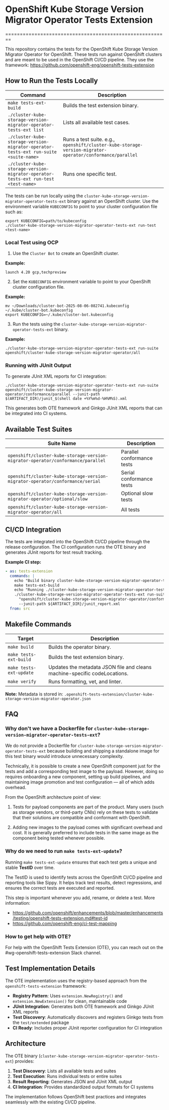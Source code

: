# OpenShift Kube Storage Version Migrator Operator Tests Extension
========================================================

This repository contains the tests for the OpenShift Kube Storage Version Migrator Operator for OpenShift.
These tests run against OpenShift clusters and are meant to be used in the OpenShift CI/CD pipeline.
They use the framework: https://github.com/openshift-eng/openshift-tests-extension

## How to Run the Tests Locally

| Command | Description |
|---------|-------------|
| `make tests-ext-build` | Builds the test extension binary. |
| `./cluster-kube-storage-version-migrator-operator-tests-ext list` | Lists all available test cases. |
| `./cluster-kube-storage-version-migrator-operator-tests-ext run-suite <suite-name>` | Runs a test suite. e.g., `openshift/cluster-kube-storage-version-migrator-operator/conformance/parallel` |
| `./cluster-kube-storage-version-migrator-operator-tests-ext run-test <test-name>` | Runs one specific test. |

The tests can be run locally using the `cluster-kube-storage-version-migrator-operator-tests-ext` binary against an OpenShift cluster.
Use the environment variable `KUBECONFIG` to point to your cluster configuration file such as:

```shell
export KUBECONFIG=path/to/kubeconfig
./cluster-kube-storage-version-migrator-operator-tests-ext run-test <test-name>
```

### Local Test using OCP

1. Use the `Cluster Bot` to create an OpenShift cluster.

**Example:**
```shell
launch 4.20 gcp,techpreview
```

2. Set the `KUBECONFIG` environment variable to point to your OpenShift cluster configuration file.

**Example:**
```shell
mv ~/Downloads/cluster-bot-2025-08-06-082741.kubeconfig ~/.kube/cluster-bot.kubeconfig
export KUBECONFIG=~/.kube/cluster-bot.kubeconfig
```

3. Run the tests using the `cluster-kube-storage-version-migrator-operator-tests-ext` binary.

**Example:**
```shell
./cluster-kube-storage-version-migrator-operator-tests-ext run-suite openshift/cluster-kube-storage-version-migrator-operator/all
```

### Running with JUnit Output

To generate JUnit XML reports for CI integration:

```shell
./cluster-kube-storage-version-migrator-operator-tests-ext run-suite openshift/cluster-kube-storage-version-migrator-operator/conformance/parallel --junit-path $(ARTIFACT_DIR)/junit_$(shell date +%Y%m%d-%H%M%S).xml
```

This generates both OTE framework and Ginkgo JUnit XML reports that can be integrated into CI systems.

## Available Test Suites

| Suite Name | Description |
|------------|-------------|
| `openshift/cluster-kube-storage-version-migrator-operator/conformance/parallel` | Parallel conformance tests |
| `openshift/cluster-kube-storage-version-migrator-operator/conformance/serial` | Serial conformance tests |
| `openshift/cluster-kube-storage-version-migrator-operator/optional/slow` | Optional slow tests |
| `openshift/cluster-kube-storage-version-migrator-operator/all` | All tests |

## CI/CD Integration

The tests are integrated into the OpenShift CI/CD pipeline through the release configuration.
The CI configuration runs the OTE binary and generates JUnit reports for test result tracking.

**Example CI step:**
```yaml
- as: tests-extension
  commands: |
    echo "Build binary cluster-kube-storage-version-migrator-operator-tests-ext"
    make tests-ext-build
    echo "Running ./cluster-kube-storage-version-migrator-operator-tests-ext with sanity test"
    ./cluster-kube-storage-version-migrator-operator-tests-ext run-suite \
      "openshift/cluster-kube-storage-version-migrator-operator/conformance/parallel" \
      --junit-path ${ARTIFACT_DIR}/junit_report.xml
  from: src
```

## Makefile Commands

| Target | Description |
|--------|-------------|
| `make build` | Builds the operator binary. |
| `make tests-ext-build` | Builds the test extension binary. |
| `make tests-ext-update` | Updates the metadata JSON file and cleans machine-specific codeLocations. |
| `make verify` | Runs formatting, vet, and linter. |

**Note:** Metadata is stored in: `.openshift-tests-extension/cluster-kube-storage-version-migrator-operator.json`

## FAQ

### Why don't we have a Dockerfile for `cluster-kube-storage-version-migrator-operator-tests-ext`?

We do not provide a Dockerfile for `cluster-kube-storage-version-migrator-operator-tests-ext` because building and shipping a
standalone image for this test binary would introduce unnecessary complexity.

Technically, it is possible to create a new OpenShift component just for the
tests and add a corresponding test image to the payload. However, doing so requires
onboarding a new component, setting up build pipelines, and maintaining image promotion
and test configuration — all of which adds overhead.

From the OpenShift architecture point of view:

1. Tests for payload components are part of the product. Many users (such as storage vendors, or third-party CNIs)
rely on these tests to validate that their solutions are compatible and conformant with OpenShift.

2. Adding new images to the payload comes with significant overhead and cost.
It is generally preferred to include tests in the same image as the component
being tested whenever possible.

### Why do we need to run `make tests-ext-update`?

Running `make tests-ext-update` ensures that each test gets a unique and stable **TestID** over time.

The TestID is used to identify tests across the OpenShift CI/CD pipeline and reporting tools like Sippy.
It helps track test results, detect regressions, and ensures the correct tests are
executed and reported.

This step is important whenever you add, rename, or delete a test.
More information:
- https://github.com/openshift/enhancements/blob/master/enhancements/testing/openshift-tests-extension.md#test-id
- https://github.com/openshift-eng/ci-test-mapping

### How to get help with OTE?

For help with the OpenShift Tests Extension (OTE), you can reach out on the #wg-openshift-tests-extension Slack channel.

## Test Implementation Details

The OTE implementation uses the registry-based approach from the `openshift-tests-extension` framework:

- **Registry Pattern**: Uses `extension.NewRegistry()` and `extension.NewExtension()` for clean, maintainable code
- **JUnit Integration**: Generates both OTE framework and Ginkgo JUnit XML reports
- **Test Discovery**: Automatically discovers and registers Ginkgo tests from the `test/extended` package
- **CI Ready**: Includes proper JUnit reporter configuration for CI integration

## Architecture

The OTE binary (`cluster-kube-storage-version-migrator-operator-tests-ext`) provides:

1. **Test Discovery**: Lists all available tests and suites
2. **Test Execution**: Runs individual tests or entire suites
3. **Result Reporting**: Generates JSON and JUnit XML output
4. **CI Integration**: Provides standardized output formats for CI systems

The implementation follows OpenShift best practices and integrates seamlessly with the existing CI/CD pipeline.

